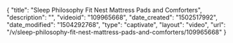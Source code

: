 {
    "title": "Sleep Philosophy Fit Nest Mattress Pads and Comforters",
    "description": "",
    "videoid": "109965668",
    "date_created": "1502517992",
    "date_modified": "1504292768",
    "type": "captivate",
    "layout": "video",
    "url": "\/v\/sleep-philosophy-fit-nest-mattress-pads-and-comforters\/109965668"
}